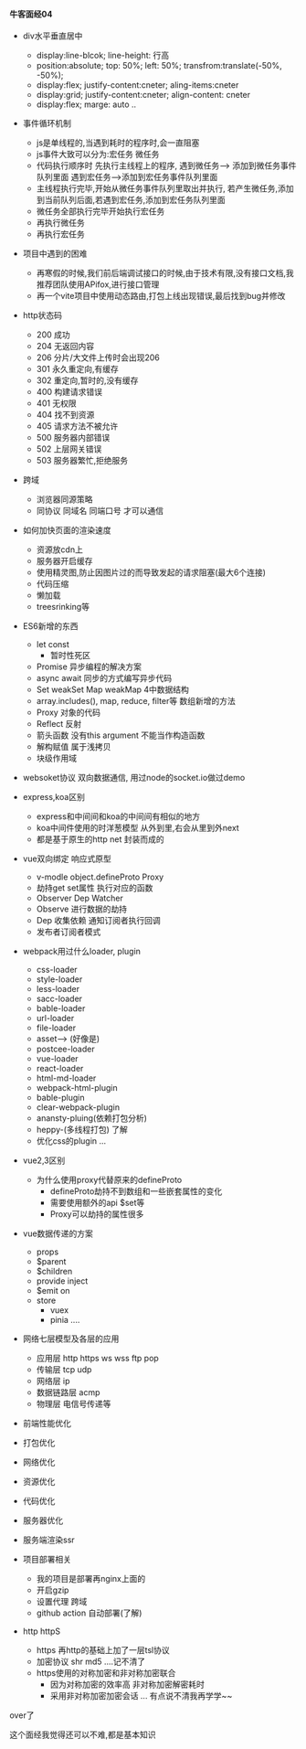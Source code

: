 #### 牛客面经04

+ div水平垂直居中
  + display:line-blcok; line-height: 行高
  + position:absolute; top: 50%; left: 50%; transfrom:translate(-50%, -50%);
  + display:flex; justify-content:cneter; aling-items:cneter
  + display:grid; justify-content:cneter; align-content: cneter
  + display:flex; marge: auto
  ..

+ 事件循环机制
  + js是单线程的,当遇到耗时的程序时,会一直阻塞
  + js事件大致可以分为:宏任务 微任务
  + 代码执行顺序时 先执行主线程上的程序, 遇到微任务--> 添加到微任务事件队列里面 遇到宏任务-->添加到宏任务事件队列里面
  + 主线程执行完毕,开始从微任务事件队列里取出并执行, 若产生微任务,添加到当前队列后面,若遇到宏任务,添加到宏任务队列里面
  + 微任务全部执行完毕开始执行宏任务
  + 再执行微任务
  + 再执行宏任务

+ 项目中遇到的困难
  + 再寒假的时候,我们前后端调试接口的时候,由于技术有限,没有接口文档,我推荐团队使用APifox,进行接口管理
  + 再一个vite项目中使用动态路由,打包上线出现错误,最后找到bug并修改

+ http状态码
  + 200 成功
  + 204 无返回内容
  + 206 分片/大文件上传时会出现206
  + 301 永久重定向,有缓存
  + 302 重定向,暂时的,没有缓存
  + 400 构建请求错误
  + 401 无权限
  + 404 找不到资源
  + 405 请求方法不被允许
  + 500 服务器内部错误
  + 502 上层网关错误
  + 503 服务器繁忙,拒绝服务

+ 跨域
  + 浏览器同源策略
  + 同协议 同域名 同端口号 才可以通信

+ 如何加快页面的渲染速度
  + 资源放cdn上
  + 服务器开启缓存
  + 使用精灵图,防止因图片过的而导致发起的请求阻塞(最大6个连接)
  + 代码压缩
  + 懒加载
  + treesrinking等

+ ES6新增的东西
  + let const
    + 暂时性死区
  + Promise
    异步编程的解决方案
  + async await
    同步的方式编写异步代码
  + Set weakSet Map weakMap
    4中数据结构
  + array.includes(), map, reduce, filter等
    数组新增的方法
  + Proxy
    对象的代码
  + Reflect
    反射
  + 箭头函数
    没有this argument 不能当作构造函数
  + 解构赋值
    属于浅拷贝
  + 块级作用域

+ websoket协议
  双向数据通信, 用过node的socket.io做过demo

+ express,koa区别
  + express和中间间和koa的中间间有相似的地方
  + koa中间件使用的时洋葱模型 从外到里,右会从里到外next
  + 都是基于原生的http net 封装而成的

+ vue双向绑定 响应式原型
  + v-modle object.defineProto Proxy
  + 劫持get set属性 执行对应的函数
  + Observer Dep Watcher
   + Observe 进行数据的劫持
   + Dep 收集依赖 通知订阅者执行回调
   + 发布者订阅者模式

+ webpack用过什么loader, plugin
  + css-loader
  + style-loader
  + less-loader
  + sacc-loader
  + bable-loader
  + url-loader
  + file-loader
  + asset--> (好像是)
  + postcee-loader
  + vue-loader
  + react-loader
  + html-md-loader
  + webpack-html-plugin
  + bable-plugin
  + clear-webpack-plugin
  + anansty-pluing(依赖打包分析)
  + heppy-(多线程打包) 了解
  + 优化css的plugin
  ...

+ vue2,3区别
  + 为什么使用proxy代替原来的defineProto
    + defineProto劫持不到数组和一些嵌套属性的变化
    + 需要使用额外的api $set等
    + Proxy可以劫持的属性很多

+ vue数据传递的方案
  + props
  + $parent
  + $children
  + provide inject
  + $emit on
  + store
    + vuex
    + pinia
  ....

+ 网络七层模型及各层的应用
  + 应用层 http https ws wss ftp pop
  + 传输层 tcp udp
  + 网络层 ip
  + 数据链路层 acmp
  + 物理层 电信号传递等

+ 前端性能优化
 + 打包优化
 + 网络优化
 + 资源优化
 + 代码优化
 + 服务器优化
 + 服务端渲染ssr

+ 项目部署相关
  + 我的项目是部署再nginx上面的
  + 开启gzip
  + 设置代理 跨域
  + github action 自动部署(了解)

+ http httpS
  + https 再http的基础上加了一层tsl协议
  + 加密协议 shr md5 ....记不清了
  + https使用的对称加密和非对称加密联合
    + 因为对称加密的效率高 非对称加密解密耗时
    + 采用非对称加密加密会话 ... 有点说不清我再学学~~

over了

这个面经我觉得还可以不难,都是基本知识